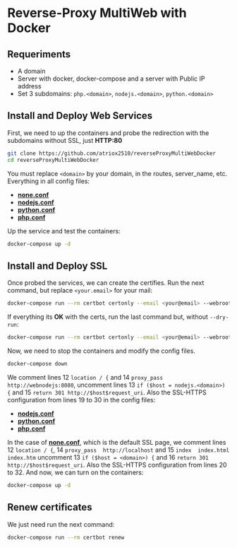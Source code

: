 # Reverse-Proxy MultiWeb with Docker
## Requeriments
* A domain
* Server with docker, docker-compose and a server with Public IP address
* Set 3 subdomains: ```php.<domain>```, ```nodejs.<domain>```, ```python.<domain>```

## Install and Deploy Web Services
First, we need to up the containers and probe the redirection with the subdomains without SSL, just **HTTP:80**
```bash
git clone https://github.com/atriox2510/reverseProxyMultiWebDocker
cd reverseProxyMultiWebDocker
```
You must replace ```<domain>``` by your domain, in the routes, server_name, etc. Everything in all config files:
* [**none.conf**](nginxrevproxy/conf/none.conf)
* [**nodejs.conf**](nginxrevproxy/conf/nodejs.conf)
* [**python.conf**](nginxrevproxy/conf/python.conf)
* [**php.conf**](nginxrevproxy/conf/php.conf)

Up the service and test the containers:
```bash
docker-compose up -d
```

## Install and Deploy SSL
Once probed the services, we can create the certifies. Run the next command, but replace ```<your.email>``` for your mail:
```bash
docker-compose run --rm certbot certonly --email <your@email> --webroot --webroot-path /var/www/certbot --dry-run -d <domain> -d nodejs.<domain> -d python.<domain> -d php.<domain> --agree-tos
```

If everything its **OK** with the certs, run the last command but, without ```--dry-run```:
```bash
docker-compose run --rm certbot certonly --email <your@email> --webroot --webroot-path /var/www/certbot -d <domain> -d nodejs.<domain> -d python.<domain> -d php.<domain> --agree-tos
```

Now, we need to stop the containers and modify the config files.
```bash
docker-compose down
```
We comment lines 12 ```location / {``` and 14 ```proxy_pass http://webnodejs:8080```, uncomment lines 13 ```if ($host = nodejs.<domain>) {``` and 15 ```return 301 http://$host$request_uri```. Also the SSL-HTTPS configuration from lines 19 to 30 in the config files:
* [**nodejs.conf**](nginxrevproxy/conf/nodejs.conf)
* [**python.conf**](nginxrevproxy/conf/python.conf)
* [**php.conf**](nginxrevproxy/conf/php.conf)

In the case of [**none.conf**](nginxrevproxy/conf/none.conf), which is the default SSL page, we comment lines 12 ```location / {```, 14 ```proxy_pass  http://localhost``` and 15 ```index  index.html index.htm``` uncomment 13 ```if ($host = <domain>) {``` and 16 ```return 301 http://$host$request_uri```. Also the SSL-HTTPS configuration from lines 20 to 32.
And now, we can turn on the containers:
```bash
docker-compose up -d
```

## Renew certificates
We just need run the next command:
```bash
docker-compose run --rm certbot renew
```
